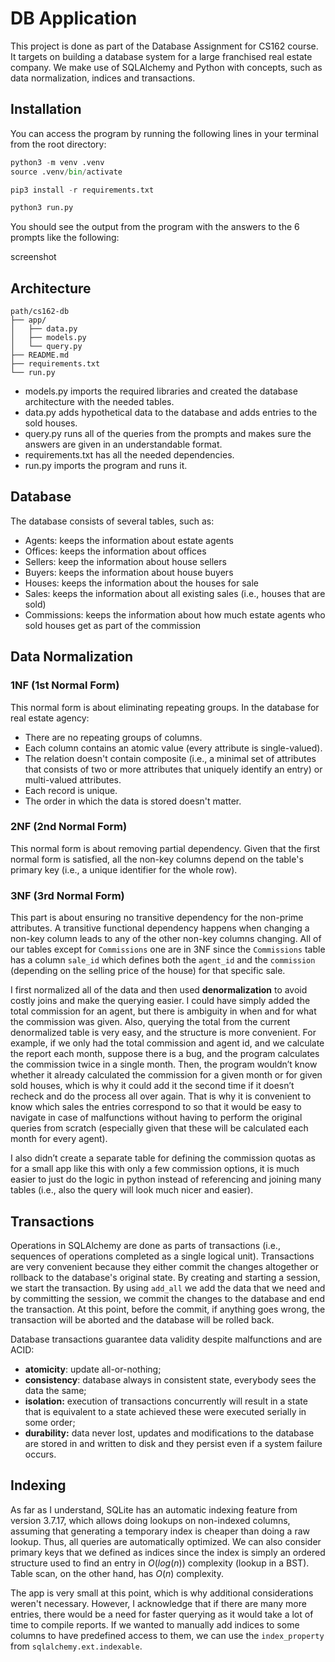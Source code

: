 # DB Application

This project is done as part of the Database Assignment for CS162 course. It targets on building a database system for a large franchised real estate company. We make use of SQLAlchemy and Python with concepts, such as data normalization, indices and transactions.

## Installation

You can access the program by running the following lines in your terminal from the root directory:

```python
python3 -m venv .venv
source .venv/bin/activate

pip3 install -r requirements.txt

python3 run.py
```

You should see the output from the program with the answers to the 6 prompts like the following:

screenshot

## Architecture

```
path/cs162-db
├── app/
│   ├── data.py
│   ├── models.py
│   └── query.py
├── README.md
├── requirements.txt
└── run.py
```

- models.py imports the required libraries and created the database architecture with the needed tables.
- data.py adds hypothetical data to the database and adds entries to the sold houses.
- query.py runs all of the queries from the prompts and makes sure the answers are given in an understandable format.
- requirements.txt has all the needed dependencies.
- run.py imports the program and runs it.

## Database

The database consists of several tables, such as:

- Agents: keeps the information about estate agents
- Offices: keeps the information about offices
- Sellers: keep the information about house sellers
- Buyers: keeps the information about house buyers
- Houses: keeps the information about the houses for sale
- Sales: keeps the information about all existing sales (i.e., houses that are sold)
- Commissions: keeps the information about how much estate agents who sold houses get as part of the commission

## Data Normalization

### 1NF (1st Normal Form)

This normal form is about eliminating repeating groups. In the database for real estate agency:

- There are no repeating groups of columns.
- Each column contains an atomic value (every attribute is single-valued).
- The relation doesn't contain composite (i.e., a minimal set of attributes that consists of two or more attributes that uniquely identify an entry) or multi-valued attributes.
- Each record is unique.
- The order in which the data is stored doesn't matter.

### 2NF (2nd Normal Form)

This normal form is about removing partial dependency. Given that the first normal form is satisfied, all the non-key columns depend on the table's primary key (i.e., a unique identifier for the whole row).

### 3NF (3rd Normal Form)

This part is about ensuring no transitive dependency for the non-prime attributes. A transitive functional dependency happens when changing a non-key column leads to any of the other non-key columns changing. All of our tables except for `Commissions` one are in 3NF since the `Commissions` table has a column `sale_id` which defines both the `agent_id` and the `commission` (depending on the selling price of the house) for that specific sale.

I first normalized all of the data and then used **denormalization** to avoid costly joins and make the querying easier. I could have simply added the total commission for an agent, but there is ambiguity in when and for what the commission was given. Also, querying the total from the current denormalized table is very easy, and the structure is more convenient. For example, if we only had the total commission and agent id, and we calculate the report each month, suppose there is a bug, and the program calculates the commission twice in a single month. Then, the program wouldn’t know whether it already calculated the commission for a given month or for given sold houses, which is why it could add it the second time if it doesn’t recheck and do the process all over again. That is why it is convenient to know which sales the entries correspond to so that it would be easy to navigate in case of malfunctions without having to perform the original queries from scratch (especially given that these will be calculated each month for every agent).

I also didn’t create a separate table for defining the commission quotas as for a small app like this with only a few commission options, it is much easier to just do the logic in python instead of referencing and joining many tables (i.e., also the query will look much nicer and easier).

## Transactions

Operations in SQLAlchemy are done as parts of transactions (i.e., sequences of operations completed as a single logical unit). Transactions are very convenient because they either commit the changes altogether or rollback to the database's original state. By creating and starting a session, we start the transaction. By using `add_all` we add the data that we need and by committing the session, we commit the changes to the database and end the transaction. At this point, before the commit, if anything goes wrong, the transaction will be aborted and the database will be rolled back.

Database transactions guarantee data validity despite malfunctions and are ACID:

- **atomicity**: update all-or-nothing;
- **consistency**: database always in consistent state, everybody sees the data the same;
- **isolation:** execution of transactions concurrently will result in a state that is equivalent to a state achieved these were executed serially in some order;
- **durability:** data never lost, updates and modifications to the database are stored in and written to disk and they persist even if a system failure occurs.

## Indexing

As far as I understand, SQLite has an automatic indexing feature from version 3.7.17, which allows doing lookups on non-indexed columns, assuming that generating a temporary index is cheaper than doing a raw lookup. Thus, all queries are automatically optimized. We can also consider primary keys that we defined as indices since the index is simply an ordered structure used to find an entry in $O(log(n))$ complexity (lookup in a BST). Table scan, on the other hand, has $O(n)$ complexity.

The app is very small at this point, which is why additional considerations weren't necessary. However, I acknowledge that if there are many more entries, there would be a need for faster querying as it would take a lot of time to compile reports. If we wanted to manually add indices to some columns to have predefined access to them, we can use the `index_property` from `sqlalchemy.ext.indexable`.
